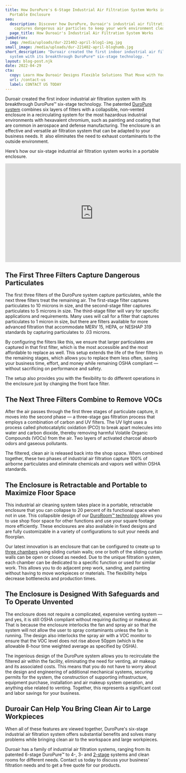 ```yaml
---
title: How DuroPure's 6-Stage Industrial Air Filtration System Works in a
  Portable Enclosure
seo:
  description: Discover how DuroPure, Duroair's industrial air filtration system,
    captures dangerous air particles to keep your work environment clean.
  page_title: How Duroair's Industrial Air Filtration System Works
jumbotron:
  img: /media/uploads/dur-221402-april-blog1-img.jpg
small_image: /media/uploads/dur-221402-april-bloghumb.jpg
short_description: "Duroair created the first indoor industrial air filtration
  system with its breakthrough DuroPure™ six-stage technology. "
layout: blog-post.njk
date: 2022-04-29
cta:
  copy: Learn How Duroair Designs Flexible Solutions That Move with Your Workflow
  url: /contact-us
  label: CONTACT US TODAY
---
```

Duroair created the first indoor industrial air filtration system with its breakthrough DuroPure™ six-stage technology. The patented [DuroPure system](https://www.duroair.com/products/duropure/) combines six layers of filters with a collapsible, non-vented enclosure in a recirculating system for the most hazardous industrial environments with hexavalent chromium, such as painting and coating that are common in aerospace and defense manufacturing. The enclosure is an effective and versatile air filtration system that can be adapted to your business needs. It  also eliminates the need to exhaust contaminants to the outside environment. 



Here’s how our six-stage industrial air filtration system works in a portable enclosure.

<iframe width="560" height="315" src="https://www.youtube.com/embed/hLoMT95EIpw" title="YouTube video player" frameborder="0" allow="accelerometer; autoplay; clipboard-write; encrypted-media; gyroscope; picture-in-picture" allowfullscreen></iframe>


## The First Three Filters Capture Dangerous Particulates

The first three filters of the DuroPure system capture particulates, while the next three filters treat the remaining air. The first-stage filter captures particulates to 10 microns in size, and the second-stage filter captures particulates to 5 microns in size. The third-stage filter will vary for specific applications and requirements. Many uses will call for a filter that captures particulates to 1 micron in size, but there are filters available for more advanced filtration that accommodate MERV 15, HEPA, or NESHAP 319 standards by capturing particulates to .03 microns.



By configuring the filters like this, we ensure that larger particulates are captured in that first filter, which is the most accessible and the most affordable to replace as well. This setup extends the life of the finer filters in the remaining stages, which allows you to replace them less often, saving your business time, effort, and money while remaining OSHA compliant — without sacrificing on performance and safety. 



The setup also provides you with the flexibility to do different operations in the enclosure just by changing the front face filter.

## The Next Three Filters Combine to Remove VOCs

After the air passes through the first three stages of particulate capture, it moves into the second phase — a three-stage gas filtration process that employs a combination of carbon and UV filters. The UV light uses a process called photocatalytic oxidation (PCO) to break apart molecules into water and carbon dioxide, thereby removing harmful Volatile Organic Compounds (VOCs) from the air. Two layers of activated charcoal absorb odors and gaseous pollutants. 



The filtered, clean air is released back into the shop space. When combined together, these two phases of industrial air filtration capture 100% of airborne particulates and eliminate chemicals and vapors well within OSHA standards.

## The Enclosure is Retractable and Portable to Maximize Floor Space

This industrial air cleaning system takes place in a portable, retractable enclosure that you can collapse to 20 percent of its functional space when not in use. This collapsible design of our [DuroRoom™ technology](https://www.duroair.com/products/duroroom/) allows you to use shop floor space for other functions and use your square footage more efficiently. These enclosures are also available in fixed designs and are fully customizable in a variety of configurations to suit your needs and floorplan.



Our latest innovation is an enclosure that can be configured to create up to [three chambers](https://www.duroair.com/blog/multi-chamber-clean-air-booth-offers-space-efficiency-with-maximum-flexibility/) using sliding curtain walls; one or both of the sliding curtain walls can be open or closed as needed. Due to the unique filtration system, each chamber can be dedicated to a specific function or used for similar work. This allows you to do adjacent prep work, sanding, and painting without having to move workpieces or materials. The flexibility helps decrease bottlenecks and production times.

## The Enclosure is Designed With Safeguards and To Operate Unvented 

The enclosure does not require a complicated, expensive venting system — and yes, it is still OSHA compliant without requiring ducting or makeup air. That is because the enclosure interlocks the fan and spray air so that the system will not allow the user to spray contaminants unless the fan is running. The design also interlocks the spray air with a VOC monitor to ensure that the VOC level does not rise above 50ppm (which is the allowable 8-hour time weighted average as specified by OSHA). 



The ingenious design of the DuroPure system allows you to recirculate the filtered air within the facility, eliminating the need for venting, air makeup and its associated costs. This means that you do not have to worry about the design and engineering of additional mechanical systems, securing permits for the system, the construction of supporting infrastructure, equipment purchase, installation and air makeup system operation, and anything else related to venting. Together, this represents a significant cost and labor savings for your business.

## Duroair Can Help You Bring Clean Air to Large Workpieces

When all of these features are viewed together, DuroPure's six-stage industrial air filtration system offers substantial benefits and solves many problems while bringing clean air to the workspace and large workpieces. 



Duroair has a family of industrial air filtration systems, ranging from its patented 6-stage DuroPure™ to 4-, 3- and [2-stage](https://www.duroair.com/products/durocap/) systems and clean rooms for different needs. Contact us today to discuss your business’ filtration needs and to get a free quote for our products.